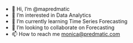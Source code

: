 - 👋 Hi, I’m @mapredmatic
- 👀 I’m interested in Data Analytics
- 🌱 I’m currently learning Time Series Forecasting
- 💞️ I’m looking to collaborate on Forecasting
- 📫 How to reach me monica@predmatic.com

<!---
mapredmatic/mapredmatic is a ✨ special ✨ repository because its `README.md` (this file) appears on your GitHub profile.
You can click the Preview link to take a look at your changes.
--->
